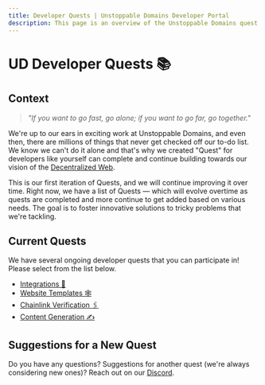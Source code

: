 ```yaml
---
title: Developer Quests | Unstoppable Domains Developer Portal
description: This page is an overview of the Unstoppable Domains quest options for developers and content creators.
---
```


# UD Developer Quests 📚

## Context

> _"If you want to go fast, go alone; if you want to go far, go together."_

We're up to our ears in exciting work at Unstoppable Domains, and even then, there are millions of things that never get checked off our to-do list. We know we can't do it alone and that's why we created "Quest" for developers like yourself can complete and continue building towards our vision of the [Decentralized Web](https://unstoppabledomains.com/blog/the-growth-of-the-internet-and-the-web).

This is our first iteration of Quests, and we will continue improving it over time. Right now, we have a list of Quests — which will evolve overtime as quests are completed and more continue to get added based on various needs. The goal is to foster innovative solutions to tricky problems that we're tackling.

## Current Quests

We have several ongoing developer quests that you can participate in! Please select from the list below.

- [Integrations 🔌](integration-quests.md)
- [Website Templates 🕸️](template-quests.md)
- [Chainlink Verification 🖇️](chainlink-quests.md)
- [Content Generation ✍️](content-quests.md)

## Suggestions for a New Quest

Do you have any questions? Suggestions for another quest (we're always considering new ones)? Reach out on our [Discord](https://discord.com/invite/b6ZVxSZ9Hn).
